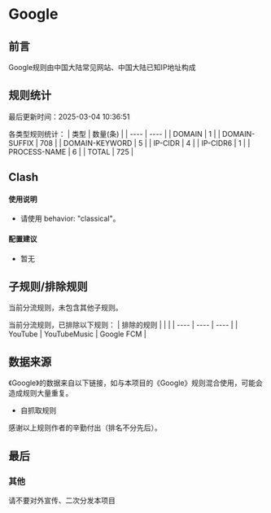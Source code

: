 # Google

## 前言

Google规则由中国大陆常见网站、中国大陆已知IP地址构成

## 规则统计

最后更新时间：2025-03-04 10:36:51

各类型规则统计：
| 类型 | 数量(条)  | 
| ---- | ----  |
| DOMAIN | 1  | 
| DOMAIN-SUFFIX | 708  | 
| DOMAIN-KEYWORD | 5  | 
| IP-CIDR | 4  | 
| IP-CIDR6 | 1  | 
| PROCESS-NAME | 6 |
| TOTAL | 725  | 


## Clash 

#### 使用说明
- 请使用 behavior: "classical"。

#### 配置建议
- 暂无

## 子规则/排除规则


当前分流规则，未包含其他子规则。

当前分流规则，已排除以下规则：
| 排除的规则 |  |   |
| ---- | ----  | ----  |
| YouTube | YouTubeMusic  | Google FCM  |

## 数据来源

《Google》的数据来自以下链接，如与本项目的《Google》规则混合使用，可能会造成规则大量重复。
- 自抓取规则

感谢以上规则作者的辛勤付出（排名不分先后）。

## 最后

### 其他

请不要对外宣传、二次分发本项目